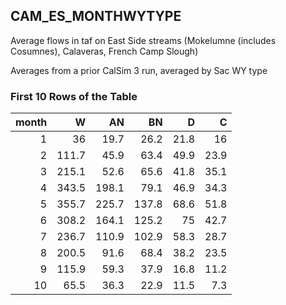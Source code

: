 ## CAM_ES_MONTHWYTYPE
Average flows in taf on East Side streams (Mokelumne (includes Cosumnes), Calaveras, French Camp Slough)

Averages from a prior CalSim 3 run, averaged by Sac WY type

### First 10 Rows of the Table
|   month |     W |    AN |    BN |    D |    C |
|--------:|------:|------:|------:|-----:|-----:|
|       1 |  36   |  19.7 |  26.2 | 21.8 | 16   |
|       2 | 111.7 |  45.9 |  63.4 | 49.9 | 23.9 |
|       3 | 215.1 |  52.6 |  65.6 | 41.8 | 35.1 |
|       4 | 343.5 | 198.1 |  79.1 | 46.9 | 34.3 |
|       5 | 355.7 | 225.7 | 137.8 | 68.6 | 51.8 |
|       6 | 308.2 | 164.1 | 125.2 | 75   | 42.7 |
|       7 | 236.7 | 110.9 | 102.9 | 58.3 | 28.7 |
|       8 | 200.5 |  91.6 |  68.4 | 38.2 | 23.5 |
|       9 | 115.9 |  59.3 |  37.9 | 16.8 | 11.2 |
|      10 |  65.5 |  36.3 |  22.9 | 11.5 |  7.3 |